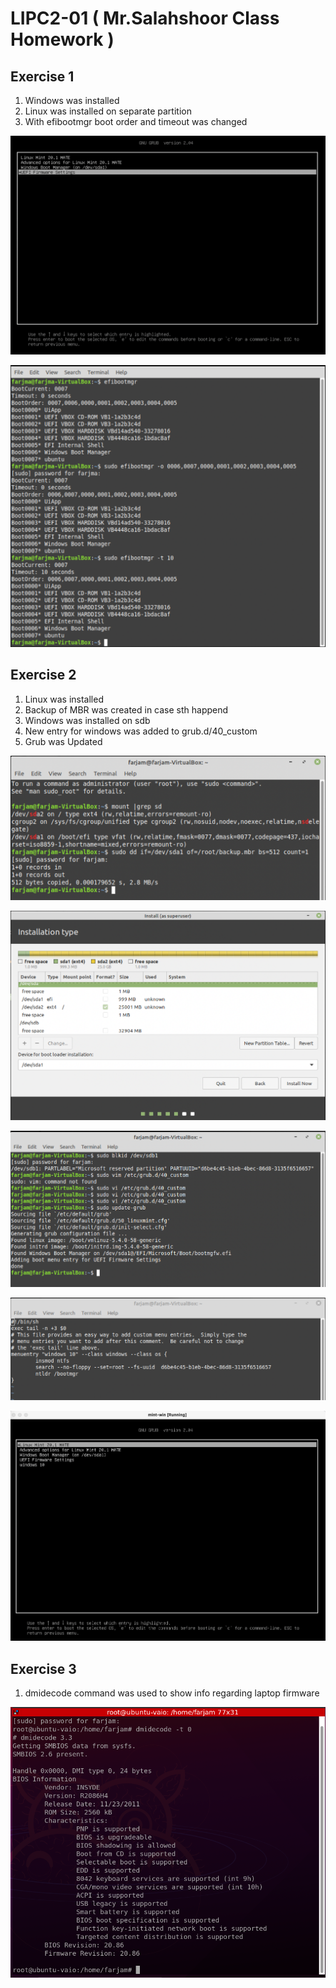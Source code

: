 # LIPC2-01 ( Mr.Salahshoor Class Homework )

## Exercise 1
1. Windows was installed 
2. Linux was installed on separate partition 
3. With efibootmgr boot order and timeout was changed

![image1-1](assets/1-1.png)

![image1-2](assets/1-2.png)

## Exercise 2
1. Linux was installed
2. Backup of MBR was created in case sth happend 
3. Windows was installed on sdb
4. New entry for windows was added to grub.d/40_custom
5. Grub was Updated

![image2-1](assets/2-1.png)

![image2-2](assets/2-2.png)

![image2-4](assets/2-4.png)

![image2-3](assets/2-3.png)

![image2-5](assets/2-5.png)

## Exercise 3
1.  dmidecode command was used to show info regarding laptop firmware

![image3](assets/3.png)

